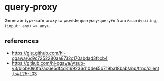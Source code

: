 # query-proxy

Generate type-safe proxy to provide `queryKey/queryFn` from `Record<string, (input: any) => any>`.

## references

- https://gist.github.com/hi-ogawa/6d9c7252280aa8732c170abdad3fbcb4
- https://github.com/hi-ogawa/ytsub-v3/blob/060fa7ac6e5df4d8169236d104e65b719ba18bab/app/trpc/client.ts#L25-L33
